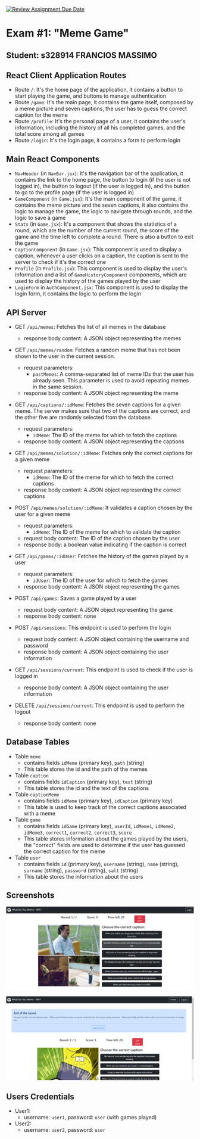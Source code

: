 [![Review Assignment Due Date](https://classroom.github.com/assets/deadline-readme-button-22041afd0340ce965d47ae6ef1cefeee28c7c493a6346c4f15d667ab976d596c.svg)](https://classroom.github.com/a/AVMm0VzU)
# Exam #1: "Meme Game"
## Student: s328914 FRANCIOS MASSIMO

## React Client Application Routes

- Route `/`: It's the home page of the application, it contains a button to start playing the game, and buttons to manage authentication
- Route `/game`: It's the main page, it contains the game itself, composed by a meme picture and seven captions, the user has to guess the correct caption for the meme
- Route `/profile`: It's the personal page of a user, it contains the user's information, including the history of all his completed games, and the total score among all games
- Route `/login`: It's the login page, it contains a form to perform login



## Main React Components

- `NavHeader` (in `NavBar.jsx`): It's the navigation bar of the application, it contains the link to the home page, the button to login (if the user is not logged in), the button to logout (if the user is logged in), and the button to go to the profile page (if the user is logged in)
- `GameComponent` (in `Game.jsx`): It's the main component of the game, it contains the meme picture and the seven captions, it also contains the logic to manage the game, the logic to navigate through rounds, and the logic to save a game
- `Stats` (in `Game.jsx`): It's a component that shows the statistics of a round, which are the number of the current round, the score of the game and the time left to complete a round. There is also a button to exit the game
- `CaptionComponent` (in `Game.jsx`): This component is used to display a caption, whenever a user clicks on a caption, the caption is sent to the server to check if it's the correct one
- `Profile` (in `Profile.jsx`): This component is used to display the user's information and a list of `GameHistoryComponent` components, which are used to display the history of the games played by the user
- `LoginForm` in `AuthComponent.jsx`: This component is used to display the login form, it contains the logic to perform the login


## API Server

- GET `/api/memes`: Fetches the list of all memes in the database
  - response body content: A JSON object representing the memes

- GET `/api/memes/random`: Fetches a random meme that has not been shown to the user in the current session.
  - request parameters: 
    - `pastMemes`: A comma-separated list of meme IDs that the user has already seen. This parameter is used to avoid repeating memes in the same session.
  - response body content: A JSON object representing the meme

- GET `/api/captions/:idMeme`: Fetches the seven captions for a given meme. The server makes sure that two of the captions are correct, and the other five are randomly selected from the database.
  - request parameters: 
    - `idMeme`: The ID of the meme for which to fetch the captions
  - response body content: A JSON object representing the captions

- GET `/api/memes/solution/:idMeme`: Fetches only the correct captions for a given meme
  - request parameters: 
    - `idMeme`: The ID of the meme for which to fetch the correct captions
  - response body content: A JSON object representing the correct captions

- POST `/api/memes/solution/:idMeme`: It validates a caption chosen by the user for a given meme
  - request parameters: 
    - `idMeme`: The ID of the meme for which to validate the caption
  - request body content: The ID of the caption chosen by the user
  - response body: a boolean value indicating if the caption is correct

- GET `/api/games/:idUser`: Fetches the history of the games played by a user
  - request parameters: 
    - `idUser`: The ID of the user for which to fetch the games
  - response body content: A JSON object representing the games

- POST `/api/games`: Saves a game played by a user
  - request body content: A JSON object representing the game
  - response body content: none

- POST `/api/sessions`: This endpoint is used to perform the login
  - request body content: A JSON object containing the username and password
  - response body content: A JSON object containing the user information

- GET `/api/sessions/current`: This endpoint is used to check if the user is logged in
  - response body content: A JSON object containing the user information

- DELETE `/api/sessions/current`: This endpoint is used to perform the logout
  - response body content: none
## Database Tables

- Table `meme` 
  - contains fields `idMeme` (primary key), `path` (string)
  - This table stores the id and the path of the memes
- Table `caption`
  - contains fields `idCaption` (primary key), `text` (string)
  - This table stores the id and the text of the captions
- Table `captionMeme`
  - contains fields `idMeme` (primary key), `idCaption` (primary key)
  - This table is used to keep track of the correct captions associated with a meme
- Table `game`
  - contains fields `idGame` (primary key), `userId`, `idMeme1`, `idMeme2`, `idMeme3`, `correct1`, `correct2`, `correct3`, `score`
  - This table stores information about the games played by the users, the "correct" fields are used to determine if the user has guessed the correct caption for the meme
- Table `user` 
  - contains fields `id` (primary key), `username` (string), `name` (string), `surname` (string), `password` (string), `salt` (string)
  - This table stores the information about the users


## Screenshots

![Screenshot1](./img/image.png)

![Screenshot2](./img/image2.png)

## Users Credentials

- User1: 
  - username: `user1`, password: `user` (with games played)
- User2:
  - username: `user2`, password: `user`